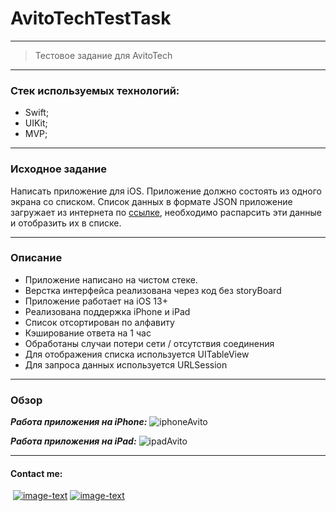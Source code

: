 # AvitoTechTestTask

___
> Тестовое задание для AvitoTech
___
### Стек используемых технологий:
- Swift;
- UIKit;
- MVP;
___
### Исходное задание
Написать приложение для iOS. Приложение должно состоять из одного экрана со списком. Список данных в формате JSON приложение загружает из интернета по [ссылке](https://run.mocky.io/v3/1d1cb4ec-73db-4762-8c4b-0b8aa3cecd4c), необходимо распарсить эти данные и отобразить их в списке. 
___
### Описание
- Приложение написано на чистом стеке.
- Верстка интерфейса реализована через код без storyBoard
- Приложение работает на iOS 13+
- Реализована поддержка iPhone и iPad
- Список отсортирован по алфавиту
- Кэширование ответа на 1 час
- Обработаны случаи потери сети / отсутствия соединения
- Для отображения списка используется UITableView
- Для запроса данных используется URLSession
___
### Обзор
***Работа приложения на iPhone:***
![iphoneAvito](https://user-images.githubusercontent.com/48126703/198302363-4dbd87c1-39cd-43b7-a186-c0f18422fd82.png)

***Работа приложения на iPad:***
![ipadAvito](https://user-images.githubusercontent.com/48126703/198302414-55f0cbd0-6bc0-4385-9d2c-f22a12ba767c.png)

___
#### Contact me:
&nbsp;[![image-text](https://img.shields.io/badge/Gmail-D14836?style=for-the-badge&logo=gmail&logoColor=white)](https://mail.google.com/mail/#search/denmagg.work@gmail.com)&nbsp;[![image-text](https://img.shields.io/badge/Telegram-2CA5E0?style=for-the-badge&logo=telegram&logoColor=white)](https://t.me/denis99m)
